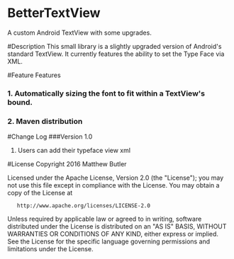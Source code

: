 # BetterTextView
A custom Android TextView with some upgrades. 

#Description
This small library is a slightly upgraded version of Android's standard TextView. It currently features the ability
to set the Type Face via XML. 



#Feature Features
### 1. Automatically sizing the font to fit within a TextView's bound.
### 2. Maven distribution


#Change Log
###Version 1.0
  1. Users can add their typeface view xml
  
  
#License
 Copyright 2016 Matthew Butler

   Licensed under the Apache License, Version 2.0 (the "License");
   you may not use this file except in compliance with the License.
   You may obtain a copy of the License at

       http://www.apache.org/licenses/LICENSE-2.0

   Unless required by applicable law or agreed to in writing, software
   distributed under the License is distributed on an "AS IS" BASIS,
   WITHOUT WARRANTIES OR CONDITIONS OF ANY KIND, either express or implied.
   See the License for the specific language governing permissions and
limitations under the License.